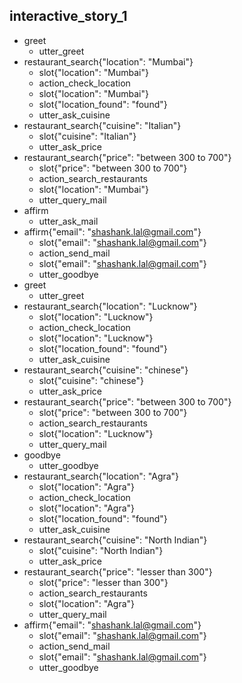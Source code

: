 
## interactive_story_1
* greet
    - utter_greet
* restaurant_search{"location": "Mumbai"}
    - slot{"location": "Mumbai"}
    - action_check_location
    - slot{"location": "Mumbai"}
    - slot{"location_found": "found"}
    - utter_ask_cuisine
* restaurant_search{"cuisine": "Italian"}
    - slot{"cuisine": "Italian"}
    - utter_ask_price
* restaurant_search{"price": "between 300 to 700"}
    - slot{"price": "between 300 to 700"}
    - action_search_restaurants
    - slot{"location": "Mumbai"}
    - utter_query_mail
* affirm
    - utter_ask_mail
* affirm{"email": "shashank.lal@gmail.com"}
    - slot{"email": "shashank.lal@gmail.com"}
    - action_send_mail
    - slot{"email": "shashank.lal@gmail.com"}
    - utter_goodbye
* greet
    - utter_greet
* restaurant_search{"location": "Lucknow"}
    - slot{"location": "Lucknow"}
    - action_check_location
    - slot{"location": "Lucknow"}
    - slot{"location_found": "found"}
    - utter_ask_cuisine
* restaurant_search{"cuisine": "chinese"}
    - slot{"cuisine": "chinese"}
    - utter_ask_price
* restaurant_search{"price": "between 300 to 700"}
    - slot{"price": "between 300 to 700"}
    - action_search_restaurants
    - slot{"location": "Lucknow"}
    - utter_query_mail
* goodbye
    - utter_goodbye
* restaurant_search{"location": "Agra"}
    - slot{"location": "Agra"}
    - action_check_location
    - slot{"location": "Agra"}
    - slot{"location_found": "found"}
    - utter_ask_cuisine
* restaurant_search{"cuisine": "North Indian"}
    - slot{"cuisine": "North Indian"}
    - utter_ask_price
* restaurant_search{"price": "lesser than 300"}
    - slot{"price": "lesser than 300"}
    - action_search_restaurants
    - slot{"location": "Agra"}
    - utter_query_mail
* affirm{"email": "shashank.lal@gmail.com"}
    - slot{"email": "shashank.lal@gmail.com"}
    - action_send_mail
    - slot{"email": "shashank.lal@gmail.com"}
    - utter_goodbye
